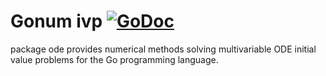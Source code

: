 # Gonum ivp [![GoDoc](https://godoc.org/gonum.org/v1/gonum/ivp?status.svg)](https://godoc.org/gonum.org/v1/gonum/ivp)

package ode provides numerical methods solving multivariable ODE initial value problems for the Go programming language.
